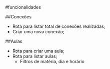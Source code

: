 #funcionalidades

##Conexões

- Rota para listar total de conexões realizadas;
- Criar uma nova conexão;

##Aulas

- Rota para criar uma aula;
- Rota para listar aulas;
    - Filtros de matéria, dia e horário
